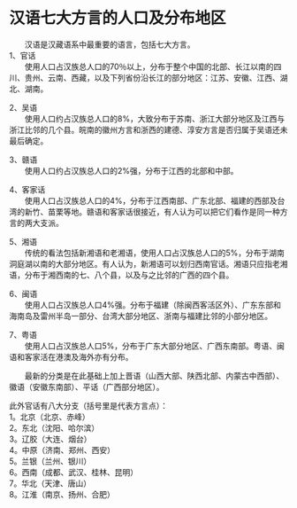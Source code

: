 # 汉语七大方言的人口及分布地区  
  
&emsp;&emsp;汉语是汉藏语系中最重要的语言，包括七大方言。  
1、官话  
&emsp;&emsp;使用人口占汉族总人口的70％以上，分布于整个中国的北部、长江以南的四川、贵州、云南、西藏，以及下列省份沿长江的部分地区：江苏、安徽、江西、湖北、湖南。  
  
2、吴语  
&emsp;&emsp;使用人口约占汉族总人口的8%，大致分布于苏南、浙江大部分地区及江西与浙江比邻的几个县。皖南的徽州方言和浙西的建德、淳安方言是否归属于吴语还未最后确定。  
  
3、赣语  
&emsp;&emsp;使用人口约占汉族总人口的2%强，分布于江西的北部和中部。  
  
4、客家话  
&emsp;&emsp;使用人口占汉族总人口的4%，分布于江西南部、广东北部、福建的西部及台湾的新竹、苗栗等地。赣语和客家话很接近，有人认为可以把它们看作是同一种方言的两大支派。  
  
5、湘语  
&emsp;&emsp;传统的看法包括新湘语和老湘语，使用人口占汉族总人口的5%，分布于湖南洞庭湖以南的大部分地区。有人认为，新湘语可以划归西南官话。湘语只应指老湘语，分布于湘西南的七、八个县，以及与之比邻的广西的四个县。  
  
6、闽语  
&emsp;&emsp;使用人口占汉族总人口4%强。分布于福建（除闽西客活区外）、广东东部和海南岛及雷州半岛一部分、台湾大部分地区、浙南与福建比邻的小部分地区。  
  
7、粤语  
&emsp;&emsp;使用人口占汉族总人口5%，分布于广东大部分地区、广西东南部。粤语、闽语和客家活在港澳及海外亦有分布。  
  
&emsp;&emsp;最新的分类是在此基础上加上晋语（山西大部、陕西北部、内蒙古中西部）、徽语（安徽东南部）、平话（广西部分地区）。  
  
此外官话有八大分支（括号里是代表方言点）：  
1。北京（北京、赤峰）  
2。东北（沈阳、哈尔滨）  
3。辽胶（大连、烟台）  
4。中原（济南、郑州、西安）  
5。兰银（兰州、银川）  
6。西南（成都、武汉、桂林、昆明）  
7。华北（天津、唐山）  
8。江淮（南京、扬州、合肥） 